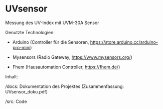 # UVsensor
Messung des UV-Index mit UVM-30A Sensor


Genutzte Technologien:

- Arduino (Controller für die Sensoren, https://store.arduino.cc/arduino-pro-mini)

- Mysensors (Radio Gateway, https://www.mysensors.org/)

- Fhem (Hausautomation Controller, https://fhem.de/)


Inhalt:

/docs: Dokumentation des Projektes (Zusammenfassung: UVsensor_doku.pdf)

/src: Code
